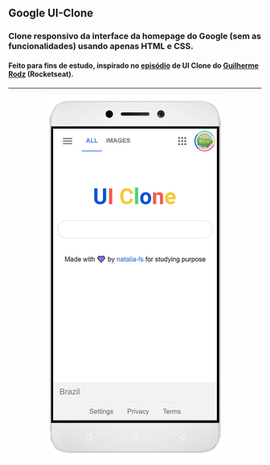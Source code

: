 ## Google UI-Clone

### Clone responsivo da interface da homepage do Google (sem as funcionalidades) usando apenas HTML e CSS.
#### Feito para fins de estudo, inspirado no [episódio](https://youtu.be/KgjzE1Sxtq0) de UI Clone do [Guilherme Rodz](https://github.com/guilhermerodz) (Rocketseat).

___
<p align="center">
    <img src="assets/preview_mobile.png" alt="UI preview">
</p>